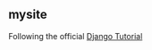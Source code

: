 mysite
------

Following the official [Django Tutorial](https://docs.djangoproject.com/en/1.5/intro/tutorial01/)
